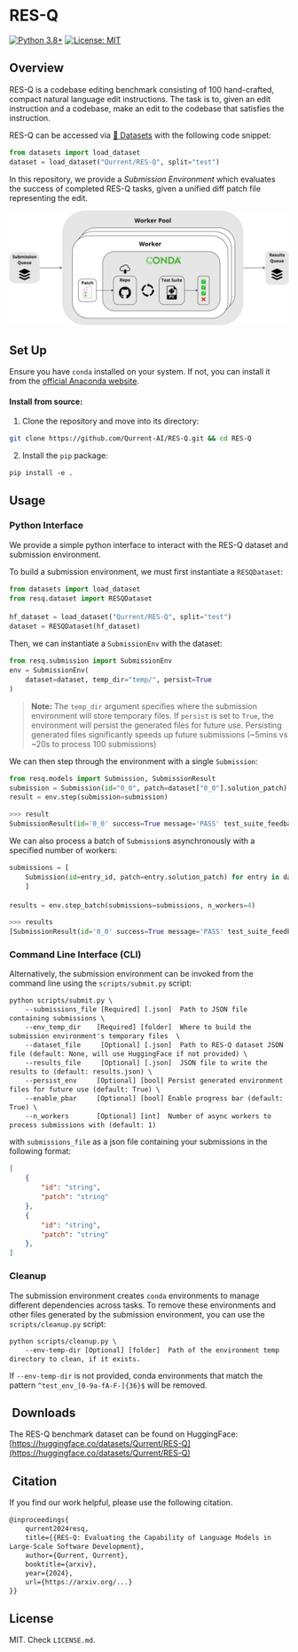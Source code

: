 # RES-Q
[![Python 3.8+](https://img.shields.io/badge/python-3.8+-blue.svg)](https://www.python.org/downloads/release/python-380/)
[![License: MIT](https://img.shields.io/badge/License-MIT-yellow.svg)](https://opensource.org/licenses/MIT)

## Overview
RES-Q is a codebase editing benchmark consisting of 100 hand-crafted, compact natural language edit instructions.
The task is to, given an edit instruction and a codebase, make an edit to the codebase that satisfies the instruction.

RES-Q can be accessed via [🤗 Datasets](https://huggingface.co/docs/datasets/en/index) with the following code snippet:
```python
from datasets import load_dataset
dataset = load_dataset("Qurrent/RES-Q", split="test")
```
In this repository, we provide a *Submission Environment* which evaluates the success of completed RES-Q tasks, given a unified diff patch file representing the edit. 

![Environment Diagram](assets/environment.png)


##  Set Up

Ensure you have `conda` installed on your system. If not, you can install it from the [official Anaconda website](https://www.anaconda.com/products/individual).

#### Install from source:
1. Clone the repository and move into its directory:

```bash
git clone https://github.com/Qurrent-AI/RES-Q.git && cd RES-Q
```

2. Install the `pip` package:

```
pip install -e .
```

## Usage

### Python Interface
We provide a simple python interface to interact with the RES-Q dataset and submission environment.

To build a submission environment, we must first instantiate a `RESQDataset`:
```python
from datasets import load_dataset
from resq.dataset import RESQDataset

hf_dataset = load_dataset("Qurrent/RES-Q", split="test")
dataset = RESQDataset(hf_dataset)
```

Then, we can instantiate a `SubmissionEnv` with the dataset:  
```python
from resq.submission import SubmissionEnv
env = SubmissionEnv(
    dataset=dataset, temp_dir="temp/", persist=True
)
```
> **Note:**
> The `temp_dir` argument specifies where the submission environment will store temporary files. If `persist` is set to `True`, the environment will persist the generated files for future use. Persisting generated files significantly speeds up future submissions (~5mins vs ~20s to process 100 submissions)

We can then step through the environment with a single `Submission`: 
```python
from resq.models import Submission, SubmissionResult
submission = Submission(id="0_0", patch=dataset["0_0"].solution_patch)
result = env.step(submission=submission)
```
```python
>>> result
SubmissionResult(id='0_0' success=True message='PASS' test_suite_feedback='')
```

We can also process a batch of `Submission`s asynchronously with a specified number of workers:
```python
submissions = [
    Submission(id=entry_id, patch=entry.solution_patch) for entry in dataset
    ]

results = env.step_batch(submissions=submissions, n_workers=4)
```
```python
>>> results
[SubmissionResult(id='0_0' success=True message='PASS' test_suite_feedback=''), ...]
```

### Command Line Interface (CLI)
Alternatively, the submission environment can be invoked from the command line using the `scripts/submit.py` script:

```
python scripts/submit.py \
    --submissions_file [Required] [.json]  Path to JSON file containing submissions \
    --env_temp_dir    [Required] [folder]  Where to build the submission environment's temporary files  \
    --dataset_file     [Optional] [.json]  Path to RES-Q dataset JSON file (default: None, will use HuggingFace if not provided) \
    --results_file     [Optional] [.json]  JSON file to write the results to (default: results.json) \
    --persist_env     [Optional] [bool] Persist generated environment files for future use (default: True) \
    --enable_pbar     [Optional] [bool] Enable progress bar (default: True) \
    --n_workers       [Optional] [int]  Number of async workers to process submissions with (default: 1)
```

with `submissions_file` as a json file containing your submissions in the following format:

```json
[
	{
		"id": "string",
		"patch": "string"
	},
	{
		"id": "string",
		"patch": "string"
	},
]
```

### Cleanup
The submission environment creates `conda` environments to manage different dependencies across tasks. To remove these environments and other files generated by the submission environment, you can use the `scripts/cleanup.py` script:

```
python scripts/cleanup.py \
    --env-temp-dir [Optional] [folder]  Path of the environment temp directory to clean, if it exists.
```

If `--env-temp-dir` is not provided, conda environments that match the pattern `^test_env_[0-9a-fA-F-]{36}$` will be removed.


## ️ Downloads
The RES-Q benchmark dataset can be found on HuggingFace: [https://huggingface.co/datasets/Qurrent/RES-Q](https://huggingface.co/datasets/Qurrent/RES-Q)

## ️ Citation
If you find our work helpful, please use the following citation.

```
@inproceedings{
    qurrent2024resq,
    title={{RES-Q: Evaluating the Capability of Language Models in Large-Scale Software Development},
    author={Qurrent, Qurrent},
    booktitle={arxiv},
    year={2024},
    url={https://arxiv.org/...}
}}
```

## License
MIT. Check `LICENSE.md`.